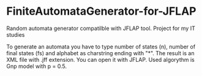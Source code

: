# FiniteAutomataGenerator-for-JFLAP
Random automata generator compatilble with JFLAP tool. Project for my IT studies 

To generate an automata you have to type number of states (n), number of final states (fs) and alphabet as charstring ending with "*". The result is an XML file with .jff extension. You can open it with JFLAP. Used algorythm is Gnp model with p = 0.5. 
